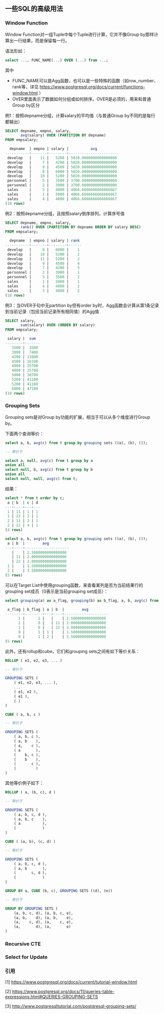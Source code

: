 ## 一些SQL的高级用法

### Window Function

Window Function对一组Tuple中每个Tuple进行计算，它并不像Group by那样计算出一行结果，而是保留每一行。

语法形如：

```sql
select ..., FUNC_NAME(...) OVER (...) from ...;
```

其中

- FUNC_NAME可以是Agg函数，也可以是一些特殊的函数（如row_number、rank等，详见 https://www.postgresql.org/docs/current/functions-window.html ）
- OVER里面表示了数据如何分组或如何排序。OVER是必须的，用来和普通Group by区分

例1：按照depname分组，计算salary的平均值（与普通Group by不同的是每行都输出）

```sql
SELECT depname, empno, salary,
       avg(salary) OVER (PARTITION BY depname)
FROM empsalary;

  depname  | empno | salary |          avg          
-----------+-------+--------+-----------------------
 develop   |    11 |   5200 | 5020.0000000000000000
 develop   |     7 |   4200 | 5020.0000000000000000
 develop   |     9 |   4500 | 5020.0000000000000000
 develop   |     8 |   6000 | 5020.0000000000000000
 develop   |    10 |   5200 | 5020.0000000000000000
 personnel |     5 |   3500 | 3700.0000000000000000
 personnel |     2 |   3900 | 3700.0000000000000000
 sales     |     3 |   4800 | 4866.6666666666666667
 sales     |     1 |   5000 | 4866.6666666666666667
 sales     |     4 |   4800 | 4866.6666666666666667
(10 rows)
```

例2：按照depname分组，且按照salary倒序排列，计算序号值

```sql
SELECT depname, empno, salary,
       rank() OVER (PARTITION BY depname ORDER BY salary DESC)
FROM empsalary;

  depname  | empno | salary | rank 
-----------+-------+--------+------
 develop   |     8 |   6000 |    1
 develop   |    10 |   5200 |    2
 develop   |    11 |   5200 |    2
 develop   |     9 |   4500 |    4
 develop   |     7 |   4200 |    5
 personnel |     2 |   3900 |    1
 personnel |     5 |   3500 |    2
 sales     |     1 |   5000 |    1
 sales     |     4 |   4800 |    2
 sales     |     3 |   4800 |    2
(10 rows)
```

例3：当OVER子句中无partition by但有order by时，Agg函数会计算从第1条记录到当前记录（包括当前记录所有相同值）的Agg值

```sql
SELECT salary,
       sum(salary) OVER (ORDER BY salary)
FROM empsalary;

 salary |  sum  
--------+-------
   3500 |  3500
   3900 |  7400
   4200 | 11600
   4500 | 16100
   4800 | 25700
   4800 | 25700
   5000 | 30700
   5200 | 41100
   5200 | 41100
   6000 | 47100
(10 rows)
```

### Grouping Sets

Grouping sets是对Group by功能的扩展，相当于可以从多个维度进行Group by。

下面两个查询等价：

```sql
select a, b, avg(c) from t group by grouping sets ((a), (b), ());

-- 等价于

select a, null, avg(c) from t group by a
union all
select null, b, avg(c) from t group by b
union all
select null, null, avg(c) from t;
```

结果：

```sql
select * from t order by c;
 a | b  | c | d
---+----+---+---
 1 | 11 | 1 | 1
 1 | 22 | 2 | 1
 2 | 11 | 3 | 1
 2 | 22 | 4 | 1
(4 rows)

select a, b, avg(c) from t group by grouping sets ((a), (b), ());
 a | b  |        avg
---+----+--------------------
   |    | 2.5000000000000000
   | 11 | 2.0000000000000000
   | 22 | 3.0000000000000000
 1 |    | 1.5000000000000000
 2 |    | 3.5000000000000000
(5 rows)
```

可以在Target List中使用grouping函数，来查看某列是否为当前结果行的grouping set成员（0表示是当前grouping set成员）：

```sql
select grouping(a) as a_flag, grouping(b) as b_flag, a, b, avg(c) from t group by grouping sets ((a), (b), ());

 a_flag | b_flag | a | b  |        avg
--------+--------+---+----+--------------------
      1 |      1 |   |    | 2.5000000000000000
      1 |      0 |   | 11 | 2.0000000000000000
      1 |      0 |   | 22 | 3.0000000000000000
      0 |      1 | 1 |    | 1.5000000000000000
      0 |      1 | 2 |    | 3.5000000000000000
(5 rows)
```

此外，还有rollup和cube，它们和grouping sets之间有如下等价关系：

```sql
ROLLUP ( e1, e2, e3, ... )

-- 等价于

GROUPING SETS (
    ( e1, e2, e3, ... ),
    ...
    ( e1, e2 ),
    ( e1 ),
    ( )
)
```

```sql
CUBE ( a, b, c )

-- 等价于

GROUPING SETS (
    ( a, b, c ),
    ( a, b    ),
    ( a,    c ),
    ( a       ),
    (    b, c ),
    (    b    ),
    (       c ),
    (         )
)
```

其他等价例子如下：

```sql
ROLLUP ( a, (b, c), d )

-- 等价于

GROUPING SETS (
    ( a, b, c, d ),
    ( a, b, c    ),
    ( a          ),
    (            )
)
```

```sql
CUBE ( (a, b), (c, d) )

-- 等价于

GROUPING SETS (
    ( a, b, c, d ),
    ( a, b       ),
    (       c, d ),
    (            )
)
```

```sql
GROUP BY a, CUBE (b, c), GROUPING SETS ((d), (e))

-- 等价于

GROUP BY GROUPING SETS (
    (a, b, c, d), (a, b, c, e),
    (a, b,    d), (a, b,    e),
    (a,    c, d), (a,    c, e),
    (a,       d), (a,       e)
)
```

### Recursive CTE

### Select for Update

### 引用

[1] https://www.postgresql.org/docs/current/tutorial-window.html

[2] https://www.postgresql.org/docs/11/queries-table-expressions.html#QUERIES-GROUPING-SETS

[3] http://www.postgresqltutorial.com/postgresql-grouping-sets/
